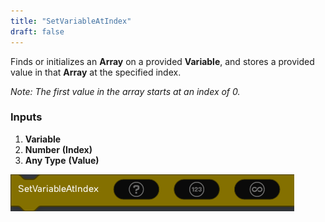 ```yaml
---
title: "SetVariableAtIndex"
draft: false
---
```

Finds or initializes an **Array** on a provided **Variable**, and stores a provided value in that **Array** at the specified index.  
  
_Note: The first value in the array starts at an index of 0._
### Inputs
1. **Variable**
2. **Number**
    **(Index)**
3. **Any Type**
    **(Value)**

![SetVariableAtIndex](https://raw.githubusercontent.com/battlefield-portal-community/Image-CDN/main/portal_blocks/SetVariableAtIndex.png)